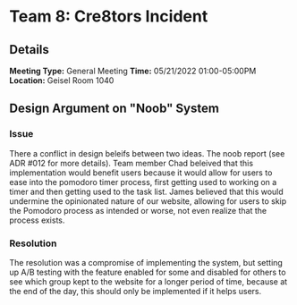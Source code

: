 # Team 8: Cre8tors Incident
## Details
**Meeting Type:** General Meeting
**Time:** 05/21/2022 01:00-05:00PM  
**Location:** Geisel Room 1040
## Design Argument on "Noob" System
### Issue
There a conflict in design beleifs between two ideas. The noob report (see 
ADR #012 for more details). Team member Chad beleived that this implementation
would benefit users because it would allow for users to ease into the pomodoro
timer process, first getting used to working on a timer and then getting used to
the task list. James believed that this would undermine the opinionated nature
of our website, allowing for users to skip the Pomodoro process as intended or
worse, not even realize that the process exists.
### Resolution
The resolution was a compromise of implementing the system, but setting up
A/B testing with the feature enabled for some and disabled for others to see
which group kept to the website for a longer period of time, because at the 
end of the day, this should only be implemented if it helps users.